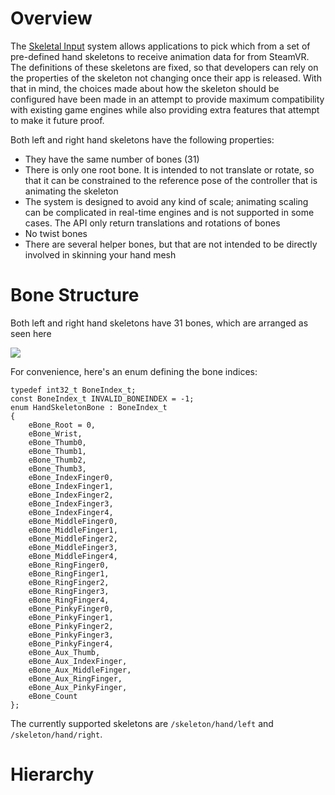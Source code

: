 # Overview 

The [Skeletal Input](https://github.com/ValveSoftware/openvr/wiki/SteamVR-Skeletal-Input) system allows applications to pick which from a set of pre-defined hand skeletons to receive animation data for from SteamVR.  The definitions of these skeletons are fixed, so that developers can rely on the properties of the skeleton not changing once their app is released.  With that in mind, the choices made about how the skeleton should be configured have been made in an attempt to provide maximum compatibility with existing game engines while also providing extra features that attempt to make it future proof.  

Both left and right hand skeletons have the following properties:
* They have the same number of bones (31)
* There is only one root bone.  It is intended to not translate or rotate, so that it can be constrained to the reference pose of the controller that is animating the skeleton
* The system is designed to avoid any kind of scale; animating scaling can be complicated in real-time engines and is not supported in some cases.  The API only return translations and rotations of bones
* No twist bones
* There are several helper bones, but that are not intended to be directly involved in skinning your hand mesh


# Bone Structure
Both left and right hand skeletons have 31 bones, which are arranged as seen here

![](https://steamcdn-a.akamaihd.net/steamcommunity/public/images/clans/5519564/332a809f2c6defffb2a8a9197d5a648aa17a472b.png)

For convenience, here's an enum defining the bone indices:

```
typedef int32_t BoneIndex_t;
const BoneIndex_t INVALID_BONEINDEX = -1;
enum HandSkeletonBone : BoneIndex_t
{
	eBone_Root = 0,
	eBone_Wrist,
	eBone_Thumb0,
	eBone_Thumb1,
	eBone_Thumb2,
	eBone_Thumb3,
	eBone_IndexFinger0,
	eBone_IndexFinger1,
	eBone_IndexFinger2,
	eBone_IndexFinger3,
	eBone_IndexFinger4,
	eBone_MiddleFinger0,
	eBone_MiddleFinger1,
	eBone_MiddleFinger2,
	eBone_MiddleFinger3,
	eBone_MiddleFinger4,
	eBone_RingFinger0,
	eBone_RingFinger1,
	eBone_RingFinger2,
	eBone_RingFinger3,
	eBone_RingFinger4,
	eBone_PinkyFinger0,
	eBone_PinkyFinger1,
	eBone_PinkyFinger2,
	eBone_PinkyFinger3,
	eBone_PinkyFinger4,
	eBone_Aux_Thumb,
	eBone_Aux_IndexFinger,
	eBone_Aux_MiddleFinger,
	eBone_Aux_RingFinger,
	eBone_Aux_PinkyFinger,
	eBone_Count
};
```



The currently supported skeletons are `/skeleton/hand/left` and `/skeleton/hand/right`.  


# Hierarchy